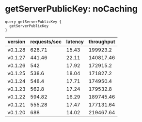 # getServerPublicKey: noCaching

```gql
query getServerPublicKey {
  getServerPublicKey
}
```

| version | requests/sec | latency | throughput |
| ------- | ------------ | ------- | ---------- |
| v0.1.28 | 626.71       | 15.43   | 199923.2   |
| v0.1.27 | 441.46       | 22.11   | 140817.46  |
| v0.1.26 | 542          | 17.92   | 172915.2   |
| v0.1.25 | 538.6        | 18.04   | 171827.2   |
| v0.1.24 | 548.4        | 17.71   | 174950.4   |
| v0.1.23 | 562.8        | 17.24   | 179532.8   |
| v0.1.22 | 594.82       | 16.29   | 189745.46  |
| v0.1.21 | 555.28       | 17.47   | 177131.64  |
| v0.1.20 | 688          | 14.02   | 219467.64  |
